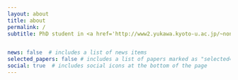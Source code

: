 ```yaml
---
layout: about
title: about
permalink: /
subtitle: PhD student in <a href='http://www2.yukawa.kyoto-u.ac.jp/~non-equilibrium/index_e.html'>Physics of Matter, Statistical Dynamics Group</a>, Yukawa Institute for Theoretical Physics, Kyoto University, Japan.


news: false  # includes a list of news items
selected_papers: false # includes a list of papers marked as "selected={true}"
social: true  # includes social icons at the bottom of the page
---
```

